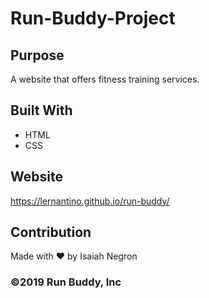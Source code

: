# Run-Buddy-Project

## Purpose
A website that offers fitness training services.

## Built With
* HTML
* CSS

## Website
https://lernantino.github.io/run-buddy/

## Contribution
Made with ❤️ by Isaiah Negron

### ©️2019 Run Buddy, Inc 
